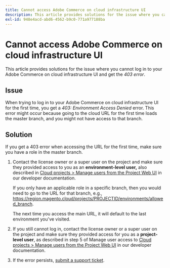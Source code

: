 ```yaml
---
title: Cannot access Adobe Commerce on cloud infrastructure UI
description: This article provides solutions for the issue where you cannot log in to your Adobe Commerce on cloud infrastructure UI and get the "403 error".
exl-id: 948e4acd-abd6-4562-b9c0-771a977188ba
---
```

# Cannot access Adobe Commerce on cloud infrastructure UI

This article provides solutions for the issue where you cannot log in to your Adobe Commerce on cloud infrastructure UI and get the *403 error*.

## Issue

When trying to log in to your Adobe Commerce on cloud infrastructure UI for the first time, you get a *403: Environment Access Denied* error. This error might occur because going to the cloud URL for the first time loads the master branch, and you might not have access to that branch.

## Solution

If you get a 403 error when accessing the URL for the first time, make sure you have a role in the master branch.

1. Сontact the license owner or a super user on the project and make sure they provided access to you as an **environment-level user,** also described in [Cloud projects > Manage users from the Project Web UI](https://devdocs.magento.com/cloud/project/user-admin.html#cloud-user-webinterface) in our developer documentation.

    If you only have an applicable role in a specific branch, then you would need to go to the URL for that branch, e.g., <https://region.magento.cloud/projects/PROJECTID/environments/allowed_branch>.

    The next time you access the main URL, it will default to the last environment you've visited.

1. If you still cannot log in, сontact the license owner or a super user on the project and make sure they provided access for you as a **project-level user**, as described in step 5 of Manage user access to [Cloud projects > Manage users from the Project Web UI](https://devdocs.magento.com/cloud/project/user-admin.html#cloud-user-webinterface) in our developer documentation.
1. If the error persists, [submit a support ticket](/help/help-center-guide/help-center/magento-help-center-user-guide.md#submit-ticket).

